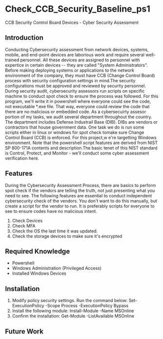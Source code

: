 # Check_CCB_Security_Baseline_ps1
CCB Security Control Board Devices - Cyber Security Assessment

Introduction
------------
Conducting Cybersecurity assessment from network devices, systems, mobile, and end-point devices are laborious work and require several well-trained personnel. All these devices are assigned to personnel with expertice in certain devices -- they are called "System Administrators". Before making deploying systems or applications to the network environment of the company, they must have CCB (Change Control Board) process with security configuration settings in mind.The security configurations must be approved and reviewed by security personnel. During security audit, cybersecurity assessors run scripts on specific machine to conduct spot check to ensure the process was followed. For this program, we'll write it in powershell where everyone could see the code, not executable *.exe file. That way, everyone could review the code that there are no malicious or embedded code. As a cybersecuirty assesor portion of my tasks, we audit several department throughout the country. The department includes Defense Industrail Base (DIB). DIBs are vendors or contractors that house government data. One task we do is run some scripts either in linux or windows for spot check tomake sure Change Control Board (CCB) is enforced. For this project,w e're targetting Windows environment. Note that the powershell script features are derived from NIST SP 800-171A contents and description.The basic tenet of this NIST standard is Control, Protect, and Monitor - we'll conduct some cyber assessment verification here.

Features
--------
During the Cybersecurity Assessment Process, there are basics to perform spot check if the vendors are telling the truth, not just presenting what you need to see. The following features are essential to conduct independent cybersecurity check of the vendors. You don't want to do this manually, but create a script for the vendor to run. It is preferably scripts for everyone to see to ensure codes have no malicious intent. 
1. Check Devices
2. Check MFA
3. Check the OS the last time it was updated.
4. Check the storage devices to make sure it's encrypted

Required Knowledge
------------------
- Powershell
- Windows Administration (Privileged Access)
- Installed Windows Devices

Installation
------------
1. Modify policy security settings. Run the command below:
Set-ExecutionPolicy -Scope Process -ExecutionPolicy Bypass
2. Install the following module: Install-Module -Name MSOnline
3. Confirm the installation: Get-Module -ListAvailable MSOnline

Future Work
-----------
